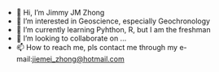 - 👋 Hi, I’m Jimmy JM Zhong
- 👀 I’m interested in Geoscience, especially Geochronology
- 🌱 I’m currently learning Pyhthon, R, but I am the freshman
- 💞️ I’m looking to collaborate on ...
- 📫 How to reach me, pls contact me through my e-mail:jiemei_zhong@hotmail.com

<!---
13715528218/13715528218 is a ✨ special ✨ repository because its `README.md` (this file) appears on your GitHub profile.
You can click the Preview link to take a look at your changes.
--->
